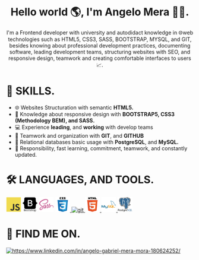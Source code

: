 <h1 align="center"> Hello world 🌎, I'm Angelo Mera 👨‍💻. </h1>

<p align="center"> I'm a Frontend developer with university and autodidact knowledge in 🌐web technologies such as HTML5, CSS3, SASS, BOOTSTRAP, MYSQL, and GIT, besides knowing about professional development practices, documenting software, leading development teams, structuring websites with SEO, and responsive design, teamwork and creating comfortable interfaces to users📈.</p>

<h1>🧰 SKILLS.</h1>
<ul list-style="none">
  <li>🌐 Websites Structuration with semantic <strong>HTML5.</strong></li>
  <li>🎨 Knowledge about responsive design with <strong>BOOTSTRAP5, CSS3 (Methodology BEM), and SASS.</strong></li>
  <li>💻 Experience <strong>leading</strong>, and <strong>working</strong> with develop teams</li>
  <li>🤝 Teamwork and organization with <strong>GIT</strong>, and <strong>GITHUB</strong></li>
  <li>🐬 Relational databases basic usage with <strong>PostgreSQL</strong>, and <strong>MySQL.</strong></li>
  <li>🧠 Responsibility, fast learning, commitment, teamwork, and constantly updated.</li>
</ul>

<h1>🛠 LANGUAGES, AND TOOLS. </h1>

<img src="https://raw.githubusercontent.com/devicons/devicon/master/icons/javascript/javascript-original.svg" alt="javascript" width="40" height="40"/> </a>
</a> <a href="https://getbootstrap.com" target="_blank" rel="noreferrer"> <img src="https://raw.githubusercontent.com/devicons/devicon/master/icons/bootstrap/bootstrap-plain-wordmark.svg" alt="bootstrap" width="40" height="40"/></a>
<a href="https://sass-lang.com" target="_blank" rel="noreferrer"> <img src="https://github.com/devicons/devicon/blob/master/icons/sass/sass-original.svg" alt="Sass" width="40" height="40"/></a>
<a href="https://www.w3schools.com/css/" target="_blank" rel="noreferrer"> <img src="https://raw.githubusercontent.com/devicons/devicon/master/icons/css3/css3-original-wordmark.svg" alt="css3" width="40" height="40"/> </a> <a href="https://git-scm.com/" target="_blank" rel="noreferrer"> <img src="https://www.vectorlogo.zone/logos/git-scm/git-scm-icon.svg" alt="git" width="40" height="40"/> </a> <a href="https://www.w3.org/html/" target="_blank" rel="noreferrer"> <img src="https://raw.githubusercontent.com/devicons/devicon/master/icons/html5/html5-original-wordmark.svg" alt="html5" width="40" height="40"/> </a> <a href="https://www.mysql.com/" target="_blank" rel="noreferrer"> <img src="https://raw.githubusercontent.com/devicons/devicon/master/icons/mysql/mysql-original-wordmark.svg" alt="mysql" width="40" height="40"/> </a> <a href="https://www.postgresql.org" target="_blank" rel="noreferrer"> <img src="https://raw.githubusercontent.com/devicons/devicon/master/icons/postgresql/postgresql-original-wordmark.svg" alt="postgresql" width="40" height="40"/></a>


<h1>💼 FIND ME ON.</h1>

<a href="https://www.linkedin.com/in/angelo-gabriel-mera-mora-180624252/" target="blank"><img align="center" src="https://raw.githubusercontent.com/rahuldkjain/github-profile-readme-generator/master/src/images/icons/Social/linked-in-alt.svg" alt="https://www.linkedin.com/in/angelo-gabriel-mera-mora-180624252/" height="30" width="40" /></a>
